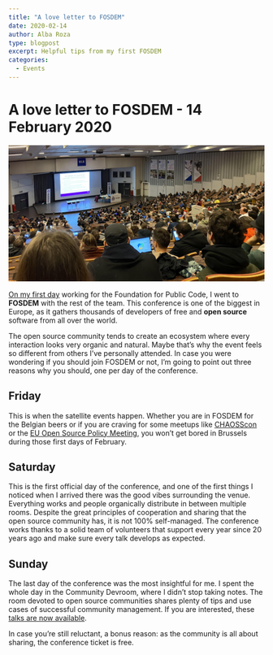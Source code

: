 ```yaml
---
title: "A love letter to FOSDEM"
date: 2020-02-14
author: Alba Roza
type: blogpost
excerpt: Helpful tips from my first FOSDEM
categories:
  - Events
---
```


# A love letter to FOSDEM - 14 February 2020

![FOSDEM main room](/assets/FOSDEM.jpg)

[On my first day](https://twitter.com/Alba_Roza/status/1223566123343470593?s=20) working for the Foundation for Public Code, I went to **FOSDEM** with the rest of the team. This conference is one of the biggest in Europe, as it gathers thousands of developers of free and **open source** software from all over the world.

The open source community tends to create an ecosystem where every interaction looks very organic and natural. Maybe that’s why the event feels so different from others I’ve personally attended. In case you were wondering if you should join FOSDEM or not, I’m going to point out three reasons why you should, one per day of the conference.

## Friday

This is when the satellite events happen. Whether you are in FOSDEM for the Belgian beers or if you are craving for some meetups like [CHAOSScon](https://chaoss.community/chaosscon-2020-eu/) or the [EU Open Source Policy Meeting](http://openforumeurope.org/eu-open-source-policy-meeting-2020-pre-fosdem/), you won’t get bored in Brussels during those first days of February.

## Saturday

This is the first official day of the conference, and one of the first things I noticed when I arrived there was the good vibes surrounding the venue. Everything works and people organically distribute in between multiple rooms. Despite the great principles of cooperation and sharing that the open source community has, it is not 100% self-managed. The conference works thanks to a solid team of volunteers that support every year since 20 years ago and make sure every talk develops as expected.

## Sunday

The last day of the conference was the most insightful for me. I spent the whole day in the Community Devroom, where I didn’t stop taking notes. The room devoted to open source communities shares plenty of tips and use cases of successful community management. If you are interested, these [talks are now available](https://fosdem.org/2020/schedule/track/community_devroom/).

In case you’re still reluctant, a bonus reason: as the community is all about sharing, the conference ticket is free.
